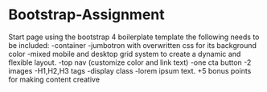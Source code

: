 # Bootstrap-Assignment
Start page using the bootstrap 4 boilerplate template 
the following needs to be included: 
-container
-jumbotron with overwritten css for its background color
-mixed mobile and desktop grid system to create a dynamic and flexible layout.
-top nav (customize color and link text)
-one cta button
-2 images
-H1,H2,H3 tags
-display class
-lorem ipsum text.
+5 bonus points for making content creative
